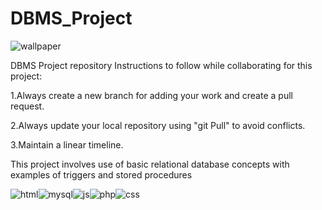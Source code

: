 # DBMS_Project
![wallpaper](https://github.com/shreyask22/DBMS-Project/blob/main/other/poster_wall.jpg?raw=true)

DBMS Project repository
Instructions to follow while collaborating for this project:

1.Always create a new branch for adding your work and create a pull request.

2.Always update your local repository using "git Pull" to avoid conflicts.

3.Maintain a linear timeline.

This project involves use of basic relational database concepts with examples of triggers and stored procedures

![html](https://github.com/shreyask22/DBMS-Project/blob/main/other/html.png?raw=true)![mysql](https://github.com/shreyask22/DBMS-Project/blob/main/other/mysql(1).png?raw=true)![js](https://github.com/shreyask22/DBMS-Project/blob/main/other/jscript.png?raw=true)![php](https://github.com/shreyask22/DBMS-Project/blob/main/other/php.png?raw=true)![css](https://github.com/shreyask22/DBMS-Project/blob/main/other/css.png?raw=true)


